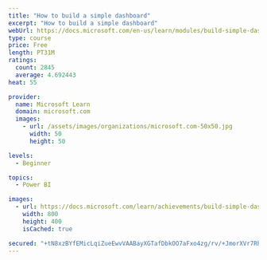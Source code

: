 ```yaml
---
title: "How to build a simple dashboard"
excerpt: "How to build a simple dashboard"
webUrl: https://docs.microsoft.com/en-us/learn/modules/build-simple-dashboard/
type: course
price: Free
length: PT31M
ratings:
  count: 2845
  average: 4.692443
heat: 55

provider:
  name: Microsoft Learn
  domain: microsoft.com
  images:
    - url: /assets/images/organizations/microsoft.com-50x50.jpg
      width: 50
      height: 50

levels:
  - Beginner

topics:
  - Power BI

images:
  - url: https://docs.microsoft.com/learn/achievements/build-simple-dashboard-social.png
    width: 800
    height: 400
    isCached: true

secured: "+tN8xzBYfEMicLqiZueEwvVAABayXGTafDbkOO7aFxo4zg/rv/+JmorXVr7RhMUMA28oEMznyrVa+RxuW54mfX3c1zqWMcBtw0tl60u9p6gyQm4+XQdfYgAQynGvwNT1rrS4mGH9cWorTKGBHTnoFyvLUdjixWsEcW/p/eXzPhSKX0EOCWqr3EodHVQ+HWtNhkmLfcEAMXurIJmRLyh+9pXqkik8xkxaNlpzDtwtW0cmYIlkDdRmEgAwwKJV+z5JtcdsoWnNk/mq3NfJD+X3pG6l2O5DPhHVUUl3PaeI4nEHn38Fg3RKij3KTOPcOp42BGR2HOAw/+y8ou5oOC1z0PzMOsKcX5WvjuW8Dvf7m5NU1rBmvCM/Vz2IZEH4w2HDRAFT9lFqBjhLAA8JsBNhNlinsOXy+f7rcQeNaOwLCh8=;FMxGmN5XPgyC6o2s4fML3g=="
---
```


